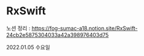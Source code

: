# RxSwift

노션 정리 : https://fog-sumac-a18.notion.site/RxSwift-24cb2e5875304033a42a398976403d75  

2022.01.05 수요일  
